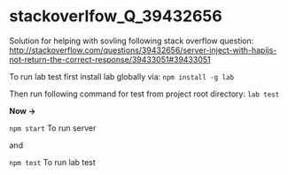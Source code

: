 # stackoverlfow_Q_39432656

Solution for helping with sovling following stack overflow question:
http://stackoverflow.com/questions/39432656/server-inject-with-hapijs-not-return-the-correct-response/39433051#39433051


To run lab test first install lab globally via:
```npm install -g lab```

Then run following command for test from project root directory:
```lab test```

**Now ->**

```npm start``` To run server

and

```npm test``` To run lab test
